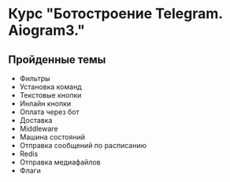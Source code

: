 # Курс "Ботостроение Telegram. Aiogram3."

## Пройденные темы
- Фильтры
- Установка команд
- Текстовые кнопки
- Инлайн кнопки
- Оплата через бот
- Доставка
- Middleware
- Машина состояний
- Отправка сообщений по расписанию
- Redis
- Отправка медиафайлов
- Флаги

